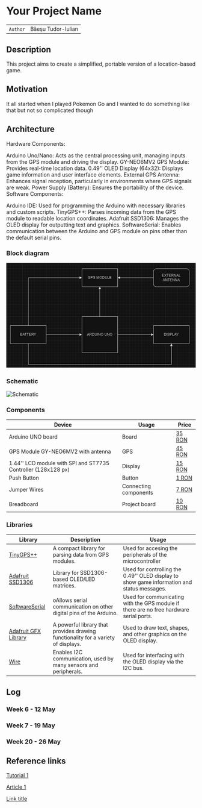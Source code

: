 # Your Project Name

| | |
|-|-|
|`Author` | Băeșu Tudor-Iulian

## Description
This project aims to create a simplified, portable version of a location-based game.
## Motivation
It all started when I played Pokemon Go and I wanted to do something like that but not so complicated though
## Architecture
Hardware Components:

Arduino Uno/Nano: Acts as the central processing unit, managing inputs from the GPS module and driving the display.
GY-NEO6MV2 GPS Module: Provides real-time location data.
0.49'' OLED Display (64x32): Displays game information and user interface elements.
External GPS Antenna: Enhances signal reception, particularly in environments where GPS signals are weak.
Power Supply (Battery): Ensures the portability of the device.
Software Components:

Arduino IDE: Used for programming the Arduino with necessary libraries and custom scripts.
TinyGPS++: Parses incoming data from the GPS module to readable location coordinates.
Adafruit SSD1306: Manages the OLED display for outputting text and graphics.
SoftwareSerial: Enables communication between the Arduino and GPS module on pins other than the default serial pins.
### Block diagram

<!-- Make sure the path to the picture is correct -->
![Block Diagram](block.png)

### Schematic

![Schematic](schematics/kicad_schematic.png)

### Components

| Device | Usage | Price |
|--------|--------|-------|
| Arduino UNO board | Board | [35 RON](https://www.optimusdigital.ro/ro/compatibile-cu-arduino-uno/1678-placa-de-dezvoltare-compatibila-cu-arduino-uno-atmega328p-i-ch340.html?search_query=placa+arduino+uno&results=85) |
| GPS Module GY-NEO6MV2 with antenna | GPS | [45 RON](https://www.optimusdigital.ro/ro/gps/105-modul-gps-gy-neo6mv2.html?search_query=gps&results=54) |
| 1.44'' LCD module with SPI and ST7735 Controller (128x128 px) | Display | [15 RON](https://www.optimusdigital.ro/ro/optoelectronice-lcd-uri/3552-modul-lcd-de-144-cu-spi-i-controller-st7735-128x128-px.html?search_query=lcd&results=211) |
| Push Button | Button | [1 RON](https://www.optimusdigital.ro/ro/butoane-i-comutatoare/1119-buton-6x6x6.html?search_query=buton&results=222) |
| Jumper Wires | Connecting components | [7 RON](https://www.optimusdigital.ro/ro/fire-fire-mufate/884-set-fire-tata-tata-40p-10-cm.html?search_query=set+fire&results=110) |
| Breadboard | Project board | [10 RON](https://www.optimusdigital.ro/ro/prototipare-breadboard-uri/8-breadboard-830-points.html?search_query=breadboard&results=145) |

### Libraries

<!-- This is just an example, fill in the table with your actual components -->

| Library | Description | Usage |
|---------|-------------|-------|
| [TinyGPS++](https://www.arduino.cc/reference/en/libraries/tinygps/) | A compact library for parsing data from GPS modules. | Used for accesing the peripherals of the microcontroller  |
| [Adafruit SSD1306](https://www.arduino.cc/reference/en/libraries/adafruit-ssd1306/) | Library for SSD1306-based OLED/LED matrices. | Used for controlling the 0.49'' OLED display to show game information and status messages.  |
| [SoftwareSerial](https://docs.arduino.cc/learn/built-in-libraries/software-serial/) | oAllows serial communication on other digital pins of the Arduino. | Used for communicating with the GPS module if there are no free hardware serial ports.  |
| [Adafruit GFX Library](https://www.arduino.cc/reference/en/libraries/adafruit-gfx-library/) | A powerful library that provides drawing functionality for a variety of displays. | Used to draw text, shapes, and other graphics on the OLED display.  |
| [Wire](https://www.arduino.cc/reference/en/#variables) | Enables I2C communication, used by many sensors and peripherals. | Used for interfacing with the OLED display via the I2C bus.  |

## Log

<!-- write every week your progress here -->

### Week 6 - 12 May

### Week 7 - 19 May

### Week 20 - 26 May


## Reference links

<!-- Fill in with appropriate links and link titles -->

[Tutorial 1](https://www.youtube.com/watch?v=wdgULBpRoXk&t=1s&ab_channel=BenEater)

[Article 1](https://www.explainthatstuff.com/induction-motors.html)

[Link title](https://projecthub.arduino.cc/)
